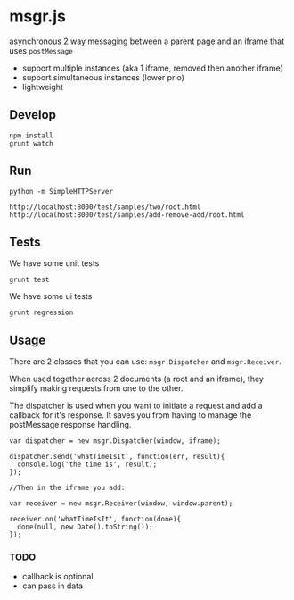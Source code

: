 # msgr.js

asynchronous 2 way messaging between a parent page and an iframe that uses `postMessage`


* support multiple instances (aka 1 iframe, removed then another iframe)
* support simultaneous instances (lower prio)
* lightweight

## Develop

    npm install
    grunt watch 
     
## Run

    python -m SimpleHTTPServer

    http://localhost:8000/test/samples/two/root.html
    http://localhost:8000/test/samples/add-remove-add/root.html

## Tests
We have some unit tests

    grunt test

We have some ui tests 

    grunt regression


## Usage


There are 2 classes that you can use: `msgr.Dispatcher` and `msgr.Receiver`.

When used together across 2 documents (a root and an iframe), they simplify making requests from one to the other.

The dispatcher is used when you want to initiate a request and add a callback for it's response. It saves you from having to manage the postMessage response handling.

    var dispatcher = new msgr.Dispatcher(window, iframe);

    dispatcher.send('whatTimeIsIt', function(err, result){
      console.log('the time is', result);
    });

    //Then in the iframe you add: 

    var receiver = new msgr.Receiver(window, window.parent);

    receiver.on('whatTimeIsIt', function(done){
      done(null, new Date().toString());
    });

### TODO

* callback is optional
* can pass in data
